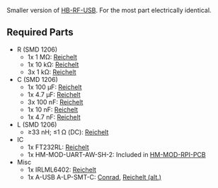 Smaller version of [HB-RF-USB](https://github.com/alexreinert/PCB). For the most part electrically identical.

## Required Parts

- R (SMD 1206)
    - 1x 1 MΩ: [Reichelt](https://www.reichelt.de/smd-widerstand-1206-1-0-mohm-250-mw-1-rnd-1206-1-1m-p183429.html?&trstct=pol_0&nbc=1)
    - 1x 10 kΩ: [Reichelt](https://www.reichelt.de/smd-widerstand-1206-10-kohm-250-mw-1-rnd-1206-1-10k-p183394.html?&trstct=pol_0&nbc=1)
    - 3x 1 kΩ: [Reichelt](https://www.reichelt.de/smd-widerstand-1206-1-0-kohm-250-mw-1-rnd-1206-1-1-0k-p183379.html?&trstct=pol_2&nbc=1)
- C (SMD 1206)
    - 1x 100 µF: [Reichelt](https://www.reichelt.de/smd-vielschichtkondensator-g1206-100-f-6-3v-x5r-g1206-100-6-p89744.html?&trstct=pol_0&nbc=1)
    - 1x 4.7 µF: [Reichelt](https://www.reichelt.de/smd-kerko-1206-4-7-f-50-v-10-mlcc-rnd-1501206b475k-p254230.html?&trstct=pol_0&nbc=1)
    - 3x 100 nF: [Reichelt](https://www.reichelt.de/vielschicht-kerko-100nf-50v-125-c-kem-x7r1206b100n-p207152.html?&nbc=1)
    - 1x 10 nF: [Reichelt](https://www.reichelt.de/vielschicht-kerko-10nf-50v-125-c-kem-x7r1206b10n-p207144.html?&trstct=pol_3&nbc=1)
    - 1x 4.7 nF: [Reichelt](https://www.reichelt.de/vielschicht-kerko-4-7nf-50v-125-c-kem-x7r1206-4-7n-p207141.html?&trstct=pol_5&nbc=1)
- L (SMD 1206)
    - ≥33 nH; ≤1 Ω (DC): [Reichelt](https://www.reichelt.de/smd-induktivitaet-1206-keramik-220n-l-1206as-220n-p72972.html?&trstct=pol_11&nbc=1)
- IC
    - 1x FT232RL: [Reichelt](https://www.reichelt.de/rs232-interface-bruecke-usb-zu-uart-ssop-28-ft-232-rl-p64399.html?&nbc=1)
    - 1x HM-MOD-UART-AW-SH-2: Included in [HM-MOD-RPI-PCB](https://de.elv.com/elv-homematic-komplettbausatz-funkmodul-fuer-raspberry-pi-hm-mod-rpi-pcb-fuer-smart-home-hausautomation-142141)
- Misc
    - 1x IRLML6402: [Reichelt](https://www.reichelt.de/mosfet-p-ch-20v-3-7a-1-3w-sot-23-irlml-6402-p108743.html?&nbc=1)
    - 1x A-USB A-LP-SMT-C: [Conrad](https://www.conrad.de/de/p/usb-stecker-ultra-flach-stecker-einbau-a-usb-a-lp-smt-c-usb-a-smt-assmann-wsw-inhalt-1-st-741461.html), [Reichelt (alt.)](https://www.reichelt.de/usb-einbaustecker-serie-a-gerade-180-vers-usb-agf-p52008.html?&nbc=1)